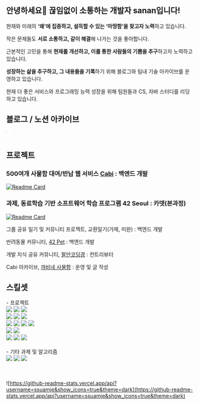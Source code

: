 ## 안녕하세요👋 끊임없이 소통하는 개발자 sanan입니다!

현재와 미래의 **‘왜’에 집중하고, 설득할 수 있는 ‘마땅함’을 찾고자 노력**하고 있습니다.

작은 문제들도 **서로 소통하고, 같이 해결**해 나가는 것을 좋아합니다.

근본적인 고민을 통해 **현재를 개선하고, 이를 통한 사람들의 기쁨을 추구**하고자 노력하고 있습니다. 

**성장하는 삶을 추구하고, 그 내용들을 기록**하기 위해 블로그와 팀내 기술 아카이브를 운영하고 있습니다.

현재 더 좋은 서비스와 프로그래밍 능력 성장을 위해 팀원들과 CS, 자바 스터디를 리딩하고 있습니다.

## 블로그 / 노션 아카이브
<div style="display: flex;">
  <a href="https://ssuamje.tistory.com/">
    <img src="https://github.com/Ssuamje/Ssuamje/assets/105692206/1f86caeb-3869-4c87-bf19-d1a35c25c487" style="width: 10%;">
  </a>
  <a href="https://cabi.oopy.io/">
    <img src="https://github.com/Ssuamje/Ssuamje/assets/105692206/103d0c3f-51d1-46d1-bd52-156dd04d05bc" style="width: 10%;">
  </a>
</div>



## 프로젝트

### 500여개 사물함 대여/반납 웹 서비스 [Cabi](https://cabi.oopy.io/) : 백엔드 개발 

[![Readme Card](https://github-readme-stats.vercel.app/api/pin/?username=innovationacademy-kr&repo=42cabi&theme=dark)](https://github.com/innovationacademy-kr/42cabi)

### 과제, 동료학습 기반 소프트웨어 학습 프로그램 42 Seoul : 카뎃(본과정)
[![Readme Card](https://github-readme-stats.vercel.app/api/pin/?username=Ssuamje&repo=42Seoul&theme=dark)](https://github.com/Ssuamje/42Seoul)

그룹 공유 일기 및 커뮤니티 프로젝트, 교환일기(가제, 미완) : 백엔드 개발


반려동물 커뮤니티, [42 Pet](https://github.com/42pet) : 백엔드 개발


개발 지식 공유 커뮤니티, [팔만코딩경](https://80000coding.oopy.io/) : 컨트리뷰터 


Cabi 아카이브, [까비네 사물함](https://cabi.oopy.io/) :  운영 및 글 작성


## 스킬셋
<div align=left> 
  - 프로젝트
  <br>
  <img src="https://img.shields.io/badge/SpringBoot-6DB33F?style=for-the-badge&logo=SpringBoot&logoColor=white"> 
  <img src="https://img.shields.io/badge/Spring-6DB33F?style=for-the-badge&logo=Spring&logoColor=white"> 
  <img src="https://img.shields.io/badge/java-007396?style=for-the-badge&logo=java&logoColor=white"> 
  <br>
  <img src="https://img.shields.io/badge/NestJs-E0234E?style=for-the-badge&logo=NestJS&logoColor=white">
  <img src="https://img.shields.io/badge/TypeScript-3178C6?style=for-the-badge&logo=TypeScript&logoColor=white">
  <img src="https://img.shields.io/badge/JavaScript-F7DF1E?style=for-the-badge&logo=JavaScript&logoColor=white">
  <br>
    <img src="https://img.shields.io/badge/AWS-FF9900?style=for-the-badge&logo=AmazonAWS&logoColor=white"> 
    <img src="https://img.shields.io/badge/EC2-FF9900?style=for-the-badge&logo=AmazonEC2&logoColor=white">
    <img src="https://img.shields.io/badge/RDS-FF9900?style=for-the-badge&logo=AmazonRDS&logoColor=white">
    <img src="https://img.shields.io/badge/Docker-2496ED?style=for-the-badge&logo=Docker&logoColor=white">
  <br>
    <img src="https://img.shields.io/badge/MariaDB-003545?style=for-the-badge&logo=MariaDB&logoColor=white">
    <img src="https://img.shields.io/badge/MySQL-4479A1?style=for-the-badge&logo=MySQL&logoColor=white">
  <br>
    <img src="https://img.shields.io/badge/Github-181717?style=for-the-badge&logo=github&logoColor=white">
    <img src="https://img.shields.io/badge/Notion-000000?style=for-the-badge&logo=notion&logoColor=white">
    <img src="https://img.shields.io/badge/Slack-4A154B?style=for-the-badge&logo=Slack&logoColor=white">
  <br>
  <br>
  - 기타 과제 및 알고리즘
  <br>
      <img src="https://img.shields.io/badge/C-A8B9CC?style=for-the-badge&logo=C&logoColor=white">
      <img src="https://img.shields.io/badge/C++-00599C?style=for-the-badge&logo=C++&logoColor=white">
      <img src="https://img.shields.io/badge/PYTHON-3776AB?style=for-the-badge&logo=PYTHON&logoColor=white">
</div>

<br>
<br>

![https://github-readme-stats.vercel.app/api?username=ssuamje&show_icons=true&theme=dark](https://github-readme-stats.vercel.app/api?username=ssuamje&show_icons=true&theme=dark)
